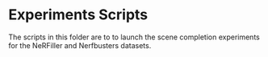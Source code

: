 # Experiments Scripts

The scripts in this folder are to to launch the scene completion experiments for the NeRFiller and Nerfbusters datasets.
